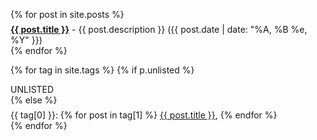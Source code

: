<ul style="list-style-type: none; padding: 0px;">
{% for post in site.posts %}
  <li style='margin-top: .5em;'>
    <b><a href="{{ post.url | absolute_url }}">{{ post.title }}</a></b> - {{ post.description }}
    ({{ post.date | date: "%A, %B %e, %Y" }})
  </li>
{% endfor %}
</ul>

{% for tag in site.tags %}
  {% if p.unlisted %}
  <div>UNLISTED</div>
  {% else %}

  <div style='margin-top: .5em;'>
    {{ tag[0] }}:
    {% for post in tag[1] %}
      <a href="{{ post.url | absolute_url }}">{{ post.title }}</a>,
    {% endfor %}
  </div>
{% endfor %}
